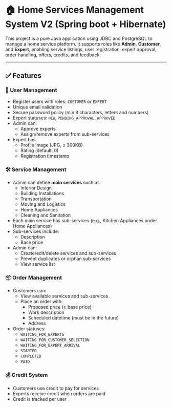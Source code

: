 # 🏠 Home Services Management System V2 (Spring boot + Hibernate)

This project is a pure Java application using JDBC and PostgreSQL to manage a home service platform. It supports roles like **Admin**, **Customer**, and **Expert**, enabling service listings, user registration, expert approval, order handling, offers, credits, and feedback.

---

## ✅ Features

### 👤 User Management
- Register users with roles: `CUSTOMER` or `EXPERT`
- Unique email validation
- Secure password policy (min 8 characters, letters and numbers)
- Expert statuses: `NEW`, `PENDING_APPROVAL`, `APPROVED`
- Admin can:
    - Approve experts
    - Assign/remove experts from sub-services
- Expert has:
    - Profile image (JPG, ≤ 300KB)
    - Rating (default: 0)
    - Registration timestamp

### 🛠 Service Management
- Admin can define **main services** such as:
    - Interior Design
    - Building Installations
    - Transportation
    - Moving and Logistics
    - Home Appliances
    - Cleaning and Sanitation
- Each main service has sub-services (e.g., Kitchen Appliances under Home Appliances)
- Sub-services include:
    - Description
    - Base price
- Admin can:
    - Create/edit/delete services and sub-services
    - Prevent duplicates or orphan sub-services
    - View service list

### 📦 Order Management
- Customers can:
    - View available services and sub-services
    - Place an order with:
        - Proposed price (≥ base price)
        - Work description
        - Scheduled datetime (must be in the future)
        - Address
- Order statuses:
    - `WAITING_FOR_EXPERTS`
    - `WAITING_FOR_CUSTOMER_SELECTION`
    - `WAITING_FOR_EXPERT_ARRIVAL`
    - `STARTED`
    - `COMPLETED`
    - `PAID`

### 💰 Credit System
- Customers use credit to pay for services
- Experts receive credit when orders are paid
- Credit is tracked per user


